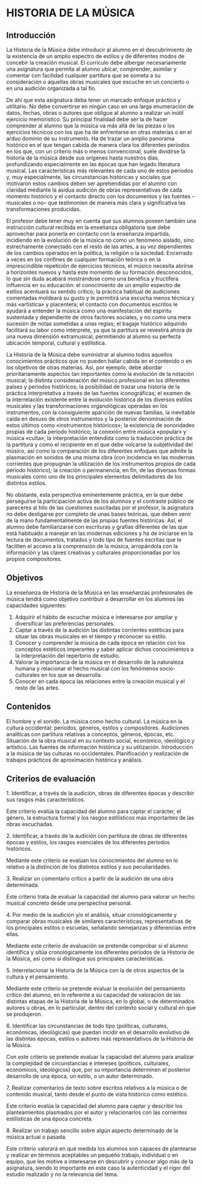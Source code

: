 # **HISTORIA DE LA MÚSICA**

## **Introducción**

La Historia de la Música debe introducir al alumno en el descubrimiento de la existencia de un amplio espectro de estilos y de diferentes modos de concebir la creación musical. El currículo debe albergar necesariamente una asignatura que permita al alumno ubicar, comprender, asimilar y comentar con facilidad cualquier partitura que se someta a su consideración o aquellas obras musicales que escuche en un concierto o en una audición organizada a tal fin.

De ahí que esta asignatura deba tener un marcado enfoque práctico y utilitario. No debe convertirse en ningún caso en una larga enumeración de datos, fechas, obras o autores que obligue al alumno a realizar un inútil ejercicio memorístico. Su principal finalidad debe ser la de hacer comprender al alumno que la música va más allá de las piezas o los ejercicios técnicos con los que ha de enfrentarse en otras materias o en el arduo dominio de su instrumento. Ha de trazar un amplio panorama histórico en el que tengan cabida de manera clara los diferentes períodos en los que, con un criterio más o menos convencional, suele dividirse la historia de la música desde sus orígenes hasta nuestros días, profundizando especialmente en las épocas que han legado literatura musical. Las características más relevantes de cada uno de estos períodos y, muy especialmente, las circunstancias históricas y sociales que motivaron estos cambios deben ser aprehendidas por el alumno con claridad mediante la asidua audición de obras representativas de cada momento histórico y el contacto directo con los documentos y las fuentes –musicales o no– que testimonien de manera más clara y significativa las transformaciones producidas.

El profesor debe tener muy en cuenta que sus alumnos poseen también una instrucción cultural recibida en la enseñanza obligatoria que debe aprovechar para ponerla en contacto con la enseñanza impartida, incidiendo en la evolución de la música no como un fenómeno aislado, sino estrechamente conectado con el resto de las artes, a su vez dependientes de los cambios operados en la política, la religión o la sociedad. Encerrado a veces en los confines de cualquier formación teórica o en la imprescindible repetición de ejercicios técnicos, el músico necesita abrirse a horizontes nuevos y hasta este momento de su formación desconocidos, lo que sin duda acabará mostrándose como una benéfica y fructífera influencia en su educación: el conocimiento de un amplio espectro de estilos acentuará su sentido crítico; la práctica habitual de audiciones comentadas moldeará su gusto y le permitirá una escucha menos técnica y más «artística» y placentera; el contacto con documentos escritos le ayudará a entender la música como una manifestación del espíritu sustentada y dependiente de otros factores sociales, y no como una mera sucesión de notas sometidas a unas reglas; el bagaje histórico adquirido facilitará su labor como intérprete, ya que la partitura se revestirá ahora de una nueva dimensión extramusical, permitiendo al alumno su perfecta ubicación temporal, cultural y estilística.

La Historia de la Música debe suministrar al alumno todos aquellos conocimientos prácticos que no pueden hallar cabida en el contenido o en los objetivos de otras materias. Así, por ejemplo, debe abordar prioritariamente aspectos tan importantes como la evolución de la notación musical; la distinta consideración del músico profesional en los diferentes países y períodos históricos; la posibilidad de trazar una historia de la práctica interpretativa a través de las fuentes iconográficas; el examen de la interrelación existente entre la evolución histórica de los diversos estilos musicales y las transformaciones organológicas operadas en los instrumentos, con la consiguiente aparición de nuevas familias, la inevitable caída en desuso de otros instrumentos y la posterior denominación de estos últimos como «instrumentos históricos»; la existencia de sonoridades propias de cada período histórico; la conexión entre música «popular» y música «culta»; la interpretación entendida como la traducción práctica de la partitura y como el recipiente en el que debe volcarse la subjetividad del músico, así como la comparación de los diferentes enfoques que admite la plasmación en sonidos de una misma obra (con incidencia en las modernas corrientes que propugnan la utilización de los instrumentos propios de cada período histórico); la creación o permanencia, en fin, de las diversas formas musicales como uno de los principales elementos delimitadores de los distintos estilos.

No obstante, esta perspectiva eminentemente práctica, en la que debe perseguirse la participación activa de los alumnos y el contraste público de pareceres al hilo de las cuestiones suscitadas por el profesor, la asignatura no debe desligarse por completo de unas bases teóricas, que deben venir de la mano fundamentalmente de las propias fuentes históricas. Así, el alumno debe familiarizarse con escrituras y grafías diferentes de las que está habituado a manejar en las modernas ediciones y ha de iniciarse en la lectura de documentos, tratados y todo tipo de fuentes escritas que le faciliten el acceso a la comprensión de la música, arropándola con la información y las claves creativas y culturales proporcionadas por los propios compositores.

## **Objetivos**

La enseñanza de Historia de la Música en las enseñanzas profesionales de música tendrá como objetivo contribuir a desarrollar en los alumnos las capacidades siguientes:

1) Adquirir el hábito de escuchar música e interesarse por ampliar y diversificar las preferencias personales.  
2) Captar a través de la audición las distintas corrientes estéticas para situar las obras musicales en el tiempo y reconocer su estilo.  
3) Conocer y comprender la música de cada época en relación con los conceptos estéticos imperantes y saber aplicar dichos conocimientos a la interpretación del repertorio de estudio.  
4) Valorar la importancia de la música en el desarrollo de la naturaleza humana y relacionar el hecho musical con los fenómenos socio-culturales en los que se desarrolla.  
5) Conocer en cada época las relaciones entre la creación musical y el resto de las artes.

## **Contenidos**

El hombre y el sonido. La música como hecho cultural. La música en la cultura occidental: períodos, géneros, estilos y compositores. Audiciones analíticas con partitura relativas a conceptos, géneros, épocas, etc. Situación de la obra musical en su contexto social, económico, ideológico y artístico. Las fuentes de información histórica y su utilización. Introducción a la música de las culturas no occidentales. Planificación y realización de trabajos prácticos de aproximación histórica y análisis.

## **Criterios de evaluación**

1\. Identificar, a través de la audición, obras de diferentes épocas y describir sus rasgos más característicos.

Este criterio evalúa la capacidad del alumno para captar el carácter, el género, la estructura formal y los rasgos estilísticos más importantes de las obras escuchadas.

2\. Identificar, a través de la audición con partitura de obras de diferentes épocas y estilos, los rasgos esenciales de los diferentes períodos históricos.

Mediante este criterio se evalúan los conocimientos del alumno en lo relativo a la distinción de los distintos estilos y sus peculiaridades.

3\. Realizar un comentario crítico a partir de la audición de una obra determinada.

Este criterio trata de evaluar la capacidad del alumno para valorar un hecho musical concreto desde una perspectiva personal.

4\. Por medio de la audición y/o el análisis, situar cronológicamente y comparar obras musicales de similares características, representativas de los principales estilos o escuelas, señalando semejanzas y diferencias entre ellas.

Mediante este criterio de evaluación se pretende comprobar si el alumno identifica y sitúa cronológicamente los diferentes períodos de la Historia de la Música, así como si distingue sus principales características.

5\. Interrelacionar la Historia de la Música con la de otros aspectos de la cultura y el pensamiento.

Mediante este criterio se pretende evaluar la evolución del pensamiento crítico del alumno, en lo referente a su capacidad de valoración de las distintas etapas de la Historia de la Música, en lo global, o de determinados autores u obras, en lo particular, dentro del contexto social y cultural en que se produjeron.

6\. Identificar las circunstancias de todo tipo (políticas, culturales, económicas, ideológicas) que puedan incidir en el desarrollo evolutivo de las distintas épocas, estilos o autores más representativos de la Historia de la Música.

Con este criterio se pretende evaluar la capacidad del alumno para analizar la complejidad de circunstancias e intereses (políticos, culturales, económicos, ideológicos) que, por su importancia determinen el posterior desarrollo de una época, un estilo, o un autor determinado.

7\. Realizar comentarios de texto sobre escritos relativos a la música o de contenido musical, tanto desde el punto de vista histórico como estético.

Este criterio evalúa la capacidad del alumno para captar y describir los planteamientos plasmados por el autor y relacionarlos con las corrientes estilísticas de una época concreta.

8\. Realizar un trabajo sencillo sobre algún aspecto determinado de la música actual o pasada.

Este criterio valorará en qué medida los alumnos son capaces de plantearse y realizar en términos aceptables un pequeño trabajo, individual o en equipo, que les motive a interesarse en descubrir y conocer algo más de la asignatura, siendo lo importante en este caso la autenticidad y el rigor del estudio realizado y no la relevancia del tema.